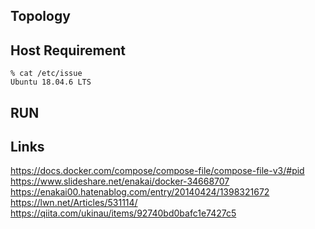 ## Topology

## Host Requirement

```
% cat /etc/issue
Ubuntu 18.04.6 LTS
```

## RUN

## Links

<https://docs.docker.com/compose/compose-file/compose-file-v3/#pid>
<https://www.slideshare.net/enakai/docker-34668707>
<https://enakai00.hatenablog.com/entry/20140424/1398321672>
<https://lwn.net/Articles/531114/>
<https://qiita.com/ukinau/items/92740bd0bafc1e7427c5>
